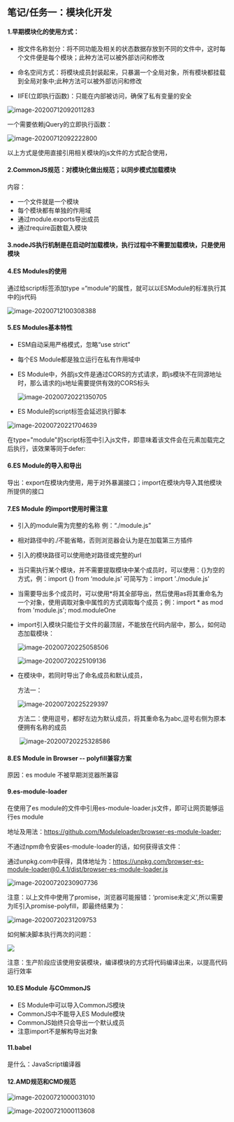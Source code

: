 ## 笔记/任务一：模块化开发

#### 1.早期模块化的使用方式：

- 按文件名称划分：将不同功能及相关的状态数据存放到不同的文件中，这时每个文件便是每个模块；此种方法可以被外部访问和修改

- 命名空间方式：将模块成员封装起来，只暴漏一个全局对象，所有模块都挂载到全局对象中;此种方法可以被外部访问和修改

- IIFE(立即执行函数)：只能在内部被访问，确保了私有变量的安全

![image-20200712092011283](C:\Users\Administrator\AppData\Roaming\Typora\typora-user-images\image-20200712092011283.png)

一个需要依赖jQuery的立即执行函数：

![image-20200712092222800](C:\Users\Administrator\AppData\Roaming\Typora\typora-user-images\image-20200712092222800.png)

以上方式是使用直接引用相关模块的js文件的方式配合使用，

#### 2.CommonJS规范：对模块化做出规范；以同步模式加载模块 

内容：

- 一个文件就是一个模块
- 每个模块都有单独的作用域
- 通过module.exports导出成员
- 通过require函数载入模块

#### 3.nodeJS执行机制是在启动时加载模块，执行过程中不需要加载模块，只是使用模块

#### 4.ES Modules的使用

通过给script标签添加type =“module”的属性，就可以以ESModule的标准执行其中的js代码

![image-20200712100308388](C:\Users\Administrator\AppData\Roaming\Typora\typora-user-images\image-20200712100308388.png)

#### 5.ES Modules基本特性

- ESM自动采用严格模式，忽略“use strict”

- 每个ES Module都是独立运行在私有作用域中

- ES Module中，外部js文件是通过CORS的方式请求，即js模块不在同源地址时，那么请求的js地址需要提供有效的CORS标头

  

  ![image-20200720221350705](C:\Users\Administrator\AppData\Roaming\Typora\typora-user-images\image-20200720221350705.png)

- ES Module的script标签会延迟执行脚本

![image-20200720221704639](C:\Users\Administrator\AppData\Roaming\Typora\typora-user-images\image-20200720221704639.png)

​	在type="module"的script标签中引入js文件，即意味着该文件会在元素加载完之后执行，该效果等同于defer:<script defer></script>

#### 6.ES Module的导入和导出

导出：export在模块内使用，用于对外暴漏接口；import在模块内导入其他模块所提供的接口

#### 7.ES Module 的import使用时需注意

- 引入的module需为完整的名称 例：“./module.js”

- 相对路径中的./不能省略，否则浏览器会认为是在加载第三方插件

- 引入的模块路径可以使用绝对路径或完整的url

- 当只需执行某个模块，并不需要提取模块中某个成员时，可以使用：{}为空的方式，例：import {} from ‘module.js’ 可简写为：import './module.js'

- 当需要导出多个成员时，可以使用*将其全部导出，然后使用as将其重命名为一个对象，使用调取对象中属性的方式调取每个成员；例：import * as mod from 'module.js'; mod.moduleOne

- import引入模块只能位于文件的最顶层，不能放在代码内层中，那么，如何动态加载模块：

  ![image-20200720225058506](C:\Users\Administrator\AppData\Roaming\Typora\typora-user-images\image-20200720225058506.png)

  ![image-20200720225109136](C:\Users\Administrator\AppData\Roaming\Typora\typora-user-images\image-20200720225109136.png)

- 在模块中，若同时导出了命名成员和默认成员，

  方法一：

  ![image-20200720225229397](C:\Users\Administrator\AppData\Roaming\Typora\typora-user-images\image-20200720225229397.png)

  方法二：使用逗号，都好左边为默认成员，将其重命名为abc,逗号右侧为原本便拥有名称的成员

  ​	![image-20200720225328586](C:\Users\Administrator\AppData\Roaming\Typora\typora-user-images\image-20200720225328586.png)

#### 8.ES Module  in Browser  -- polyfill兼容方案

原因：es module 不被早期浏览器所兼容

#### 9.es-module-loader

在使用了es module的文件中引用es-module-loader.js文件，即可让网页能够运行es module

地址及用法：https://github.com/Moduleloader/browser-es-module-loader;

不通过npm命令安装es-module-loader的话，如何获得该文件：

通过unpkg.com中获得，具体地址为：https://unpkg.com/browser-es-module-loader@0.4.1/dist/browser-es-module-loader.js

![image-20200720230907736](C:\Users\Administrator\AppData\Roaming\Typora\typora-user-images\image-20200720230907736.png)

注意：以上文件中使用了promise，浏览器可能报错：‘promise未定义’,所以需要为IE引入promise-polyfill，即最终结果为：

![image-20200720231209753](C:\Users\Administrator\AppData\Roaming\Typora\typora-user-images\image-20200720231209753.png)

如何解决脚本执行两次的问题：

![ ](C:\Users\Administrator\AppData\Roaming\Typora\typora-user-images\image-20200720231442863.png)

注意：生产阶段应该使用安装模块，编译模块的方式将代码编译出来，以提高代码运行效率

#### 10.ES Module 与COmmonJS 

- ES Module中可以导入CommonJS模块
- CommonJS中不能导入ES Module模块
- CommonJS始终只会导出一个默认成员
- 注意import不是解构导出对象

#### 11.babel

是什么：JavaScript编译器

#### 12.AMD规范和CMD规范

![image-20200721000031010](C:\Users\Administrator\AppData\Roaming\Typora\typora-user-images\image-20200721000031010.png)

![image-20200721000113608](C:\Users\Administrator\AppData\Roaming\Typora\typora-user-images\image-20200721000113608.png)